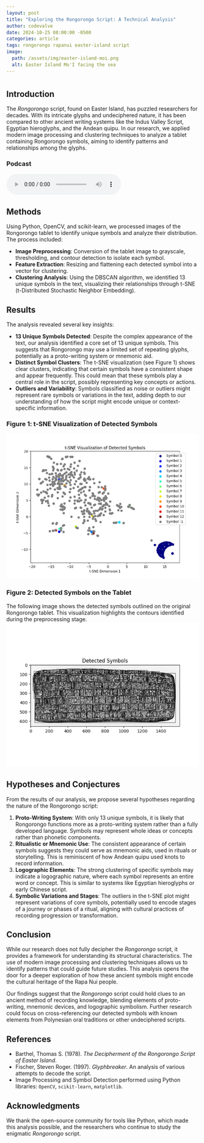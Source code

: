 ```yaml
---
layout: post
title: "Exploring the Rongorongo Script: A Technical Analysis"
author: codevalve
date: 2024-10-25 08:00:00 -0500
categories: article
tags: rongorongo rapanui easter-island script
image:
  path: /assets/img/easter-island-moi.png
  alt: Easter Island Mo'I facing the sea
---
```

# 

## Introduction
The *Rongorongo* script, found on Easter Island, has puzzled researchers for decades. With its intricate glyphs and undeciphered nature, it has been compared to other ancient writing systems like the Indus Valley Script, Egyptian hieroglyphs, and the Andean quipu. In our research, we applied modern image processing and clustering techniques to analyze a tablet containing Rongorongo symbols, aiming to identify patterns and relationships among the glyphs.

### Podcast

<audio ref='podcast' src="https://codevalve.com/wp-content/uploads/2024/10/Codevalve-Podcast-RongoRongo.mp3" controls></audio>

## Methods
Using Python, OpenCV, and scikit-learn, we processed images of the Rongorongo tablet to identify unique symbols and analyze their distribution. The process included:
- **Image Preprocessing**: Conversion of the tablet image to grayscale, thresholding, and contour detection to isolate each symbol.
- **Feature Extraction**: Resizing and flattening each detected symbol into a vector for clustering.
- **Clustering Analysis**: Using the DBSCAN algorithm, we identified 13 unique symbols in the text, visualizing their relationships through t-SNE (t-Distributed Stochastic Neighbor Embedding).

## Results
The analysis revealed several key insights:
- **13 Unique Symbols Detected**: Despite the complex appearance of the text, our analysis identified a core set of 13 unique symbols. This suggests that Rongorongo may use a limited set of repeating glyphs, potentially as a proto-writing system or mnemonic aid.
- **Distinct Symbol Clusters**: The t-SNE visualization (see Figure 1) shows clear clusters, indicating that certain symbols have a consistent shape and appear frequently. This could mean that these symbols play a central role in the script, possibly representing key concepts or actions.
- **Outliers and Variability**: Symbols classified as noise or outliers might represent rare symbols or variations in the text, adding depth to our understanding of how the script might encode unique or context-specific information.

### Figure 1: t-SNE Visualization of Detected Symbols
![t-SNE Visualization of Detected Symbols](/assets/img/t-SNE-Detected-Symbols.png)

### Figure 2: Detected Symbols on the Tablet
The following image shows the detected symbols outlined on the original Rongorongo tablet. This visualization highlights the contours identified during the preprocessing stage.
![Detected Symbols on Tablet](/assets/img/detected-symbols.png)

## Hypotheses and Conjectures
From the results of our analysis, we propose several hypotheses regarding the nature of the Rongorongo script:
1. **Proto-Writing System**: With only 13 unique symbols, it is likely that Rongorongo functions more as a proto-writing system rather than a fully developed language. Symbols may represent whole ideas or concepts rather than phonetic components.
2. **Ritualistic or Mnemonic Use**: The consistent appearance of certain symbols suggests they could serve as mnemonic aids, used in rituals or storytelling. This is reminiscent of how Andean quipu used knots to record information.
3. **Logographic Elements**: The strong clustering of specific symbols may indicate a logographic nature, where each symbol represents an entire word or concept. This is similar to systems like Egyptian hieroglyphs or early Chinese script.
4. **Symbolic Variations and Stages**: The outliers in the t-SNE plot might represent variations of core symbols, potentially used to encode stages of a journey or phases of a ritual, aligning with cultural practices of recording progression or transformation.

## Conclusion
While our research does not fully decipher the *Rongorongo* script, it provides a framework for understanding its structural characteristics. The use of modern image processing and clustering techniques allows us to identify patterns that could guide future studies. This analysis opens the door for a deeper exploration of how these ancient symbols might encode the cultural heritage of the Rapa Nui people.

Our findings suggest that the *Rongorongo* script could hold clues to an ancient method of recording knowledge, blending elements of proto-writing, mnemonic devices, and logographic symbolism. Further research could focus on cross-referencing our detected symbols with known elements from Polynesian oral traditions or other undeciphered scripts.

## References
- Barthel, Thomas S. (1978). *The Decipherment of the Rongorongo Script of Easter Island*. 
- Fischer, Steven Roger. (1997). *Glyphbreaker*. An analysis of various attempts to decode the script.
- Image Processing and Symbol Detection performed using Python libraries: `OpenCV`, `scikit-learn`, `matplotlib`.

## Acknowledgments
We thank the open-source community for tools like Python, which made this analysis possible, and the researchers who continue to study the enigmatic *Rongorongo* script.

